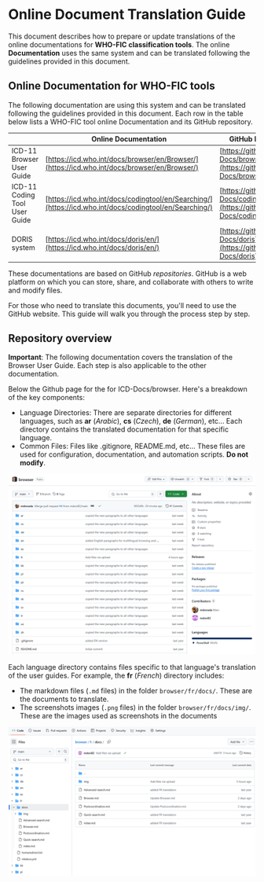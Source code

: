 # Online Document Translation Guide

This document describes how to prepare or update translations of the online documentations for **WHO-FIC classification tools**. The online **Documentation** uses the same system and can be translated following the guidelines provided in this document. 


## Online Documentation for WHO-FIC tools

The following documentation are using this system and can be translated following the guidelines provided in this document. Each row in the table below lists a WHO-FIC tool online Documentation and its GitHub repository.

|                               | Online Documentation                              | GitHub Repository                      |
|-------------------------------|---------------------------------------------------|----------------------------------------|
| ICD-11 Browser User Guide     | [https://icd.who.int/docs/browser/en/Browser/](https://icd.who.int/docs/browser/en/Browser/)      | [https://github.com/ICD-Docs/browser](https://github.com/ICD-Docs/browser)    |
| ICD-11 Coding Tool User Guide | [https://icd.who.int/docs/codingtool/en/Searching/](https://icd.who.int/docs/codingtool/en/Searching/) | [https://github.com/ICD-Docs/codingtool](https://github.com/ICD-Docs/codingtool) |
| DORIS system                  | [https://icd.who.int/docs/doris/en/](https://icd.who.int/docs/doris/en/)                | [https://github.com/ICD-Docs/doris](https://github.com/ICD-Docs/doris)      |



These documentations are based on GitHub *repositories*. GitHub is a web platform on which you can store, share, and collaborate with others to write and modify files.

For those who need to translate this documents, you'll need to use the GitHub website. This guide will walk you through the process step by step. 


## Repository overview



**Important**: The following documentation covers the translation of the Browser User Guide. Each step is also applicable to the other documentation.

Below the Github page for the for ICD-Docs/browser. Here's a breakdown of the key components:

- Language Directories: There are separate directories for different languages, such as **ar** (*Arabic*), **cs** (*Czech*), **de** (*German*), etc... Each directory contains the translated documentation for that specific language.
- Common Files: Files like .gitignore, README.md, etc... These files are used for configuration, documentation, and automation scripts. **Do not modify**.

![repo 1](img/repo-1.png "repo 1")

Each language directory contains files specific to that language's translation of the user guides. For example, the **fr** (*French*) directory includes:

-  The markdown files (`.md` files) in the folder `browser/fr/docs/`. These are the documents to translate.
-  The screenshots images (`.png` files) in the folder `browser/fr/docs/img/`. These are the images used as screenshots in the documents
       
![repo 2](img/repo-2.png "repo 2")
